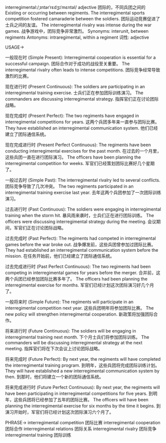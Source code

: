 interregimental:/ˌɪntərˈrɛdʒɪˈmɛntəl/
adjective
团际的，不同兵团之间的
Existing or occurring between regiments.
The interregimental sports competition fostered camaraderie between the soldiers.  团际运动竞赛促进了士兵之间的友谊。
The interregimental rivalry was intense during the war games.  战争游戏中，团际竞争非常激烈。
Synonyms: interunit, between regiments
Antonyms: intraregimental, within a regiment
词性: adjective


USAGE->

一般现在时 (Simple Present):
Interregimental cooperation is essential for a successful campaign. 团际合作对于成功的战役至关重要。
The interregimental rivalry often leads to intense competitions. 团际竞争经常导致激烈的比赛。


现在进行时 (Present Continuous):
The soldiers are participating in an interregimental training exercise. 士兵们正在参加团际训练演习。
The commanders are discussing interregimental strategy. 指挥官们正在讨论团际战略。


现在完成时 (Present Perfect):
The two regiments have engaged in interregimental competitions for years. 这两个兵团多年来一直参与团际比赛。
They have established an interregimental communication system. 他们已经建立了团际通信系统。


现在完成进行时 (Present Perfect Continuous):
The regiments have been conducting interregimental exercises for the past month.  在过去的一个月里，这些兵团一直在进行团际演习。
The officers have been planning the interregimental competition for weeks. 军官们已经策划团际比赛好几个星期了。



一般过去时 (Simple Past):
The interregimental rivalry led to several conflicts.  团际竞争导致了几次冲突。
The two regiments participated in an interregimental training exercise last year. 去年这两个兵团参加了一次团际训练演习。


过去进行时 (Past Continuous):
The soldiers were engaging in interregimental training when the storm hit.  暴风雨来袭时，士兵们正在进行团际训练。
The officers were discussing interregimental strategy during the meeting.  会议期间，军官们正在讨论团际战略。


过去完成时 (Past Perfect):
The regiments had competed in interregimental games before the war broke out. 战争爆发前，这些兵团曾参加过团际比赛。
They had established an interregimental communication system before the mission.  在任务开始前，他们已经建立了团际通信系统。


过去完成进行时 (Past Perfect Continuous):
The two regiments had been competing in interregimental games for years before the merger.  合并前，这两个兵团已经参加团际比赛多年了。
The officers had been planning the interregimental exercise for months.  军官们已经计划这次团际演习好几个月了。



一般将来时 (Simple Future):
The regiments will participate in an interregimental competition next year.  这些兵团明年将参加团际比赛。
The new policy will strengthen interregimental cooperation. 新政策将加强团际合作。


将来进行时 (Future Continuous):
The soldiers will be engaging in interregimental training next month. 下个月士兵们将参加团际训练。
The commanders will be discussing interregimental strategy at the next meeting. 指挥官们将在下次会议上讨论团际战略。


将来完成时 (Future Perfect):
By next year, the regiments will have completed the interregimental training program.  到明年，这些兵团将完成团际训练计划。
They will have established a new interregimental communication system by then. 到那时，他们将建立一个新的团际通信系统。


将来完成进行时 (Future Perfect Continuous):
By next year, the regiments will have been participating in interregimental competitions for five years. 到明年，这些兵团将已经参加了五年的团际比赛。
The officers will have been planning the interregimental exercise for six months by the time it begins.  到演习开始时，军官们将已经计划这次团际演习六个月了。


PHRASE->
interregimental competition 团际比赛
interregimental cooperation 团际合作
interregimental relations 团际关系
interregimental rivalry 团际竞争
interregimental training 团际训练
